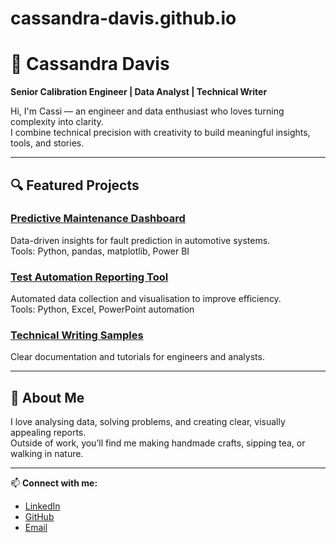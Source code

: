 # cassandra-davis.github.io

# 🌸 Cassandra Davis

**Senior Calibration Engineer | Data Analyst | Technical Writer**

Hi, I'm Cassi — an engineer and data enthusiast who loves turning complexity into clarity.  
I combine technical precision with creativity to build meaningful insights, tools, and stories.

---

## 🔍 Featured Projects

### [Predictive Maintenance Dashboard](#)
Data-driven insights for fault prediction in automotive systems.  
Tools: Python, pandas, matplotlib, Power BI  

### [Test Automation Reporting Tool](#)
Automated data collection and visualisation to improve efficiency.  
Tools: Python, Excel, PowerPoint automation  

### [Technical Writing Samples](#)
Clear documentation and tutorials for engineers and analysts.  

---

## 💫 About Me
I love analysing data, solving problems, and creating clear, visually appealing reports.  
Outside of work, you’ll find me making handmade crafts, sipping tea, or walking in nature.

---

📫 **Connect with me:**  
- [LinkedIn](#)  
- [GitHub](https://github.com/cassandra-davis)  
- [Email](mailto:your.email@example.com)
